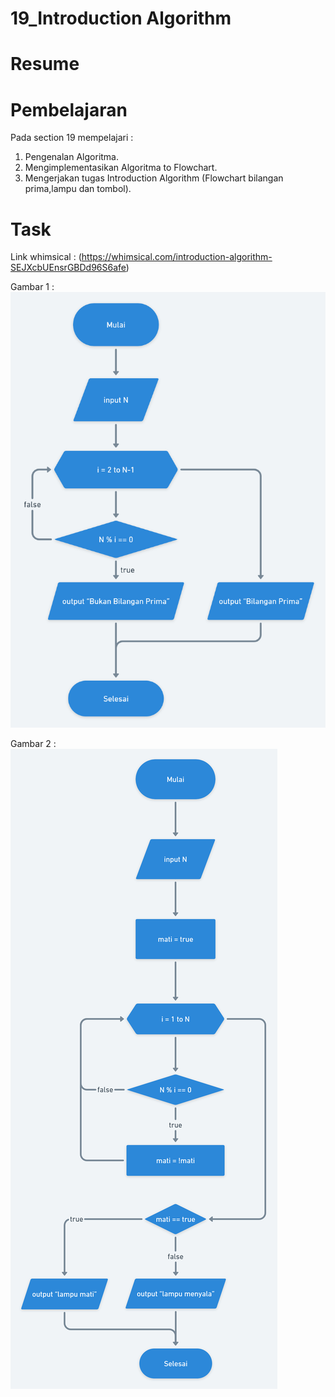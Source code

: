 # 19_Introduction Algorithm  

# Resume  

# Pembelajaran  
Pada section 19 mempelajari :  
1. Pengenalan Algoritma.   
2. Mengimplementasikan Algoritma to Flowchart.   
3. Mengerjakan tugas Introduction Algorithm (Flowchart bilangan prima,lampu dan tombol).  

# Task
Link whimsical :  (https://whimsical.com/introduction-algorithm-SEJXcbUEnsrGBDd96S6afe)  

Gambar 1 :    
![alt text](https://github.com/rizqihidayat3017/react_muhammad-rizqi-hidayat/blob/master/19_Introduction%20Algorithm/screenshoot/Problem%201-Bilangan%20Prima%402x.png)  

Gambar 2 :    
![alt text](https://github.com/rizqihidayat3017/react_muhammad-rizqi-hidayat/blob/master/19_Introduction%20Algorithm/screenshoot/Problem%202-Lampu%20dan%20Tombol%402x.png)  
 

